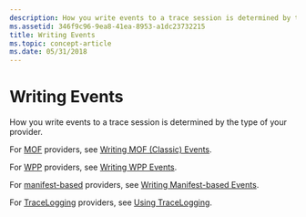 ```yaml
---
description: How you write events to a trace session is determined by the type of your provider.
ms.assetid: 346f9c96-9ea8-41ea-8953-a1dc23732215
title: Writing Events
ms.topic: concept-article
ms.date: 05/31/2018
---
```


# Writing Events

How you write events to a trace session is determined by the type of your provider.

For [MOF](about-event-tracing.md) providers, see [Writing MOF (Classic) Events](tracing-events.md).

For [WPP](about-event-tracing.md) providers, see [Writing WPP Events](windows-software-trace-preprocessor.md).

For [manifest-based](about-event-tracing.md) providers, see [Writing Manifest-based Events](writing-manifest-based-events.md).

For [TraceLogging](about-event-tracing.md) providers, see [Using TraceLogging](../tracelogging/tracelogging-using-tracelogging.md).

 

 

